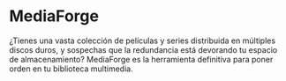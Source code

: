 # MediaForge
¿Tienes una vasta colección de películas y series distribuida en múltiples discos duros, y sospechas que la redundancia está devorando tu espacio de almacenamiento? MediaForge es la herramienta definitiva para poner orden en tu biblioteca multimedia.
